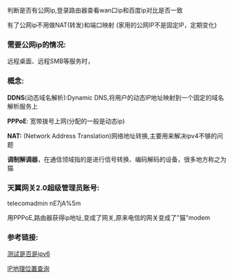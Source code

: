 判断是否有公网ip,登录路由器查看wan口ip和百度ip对比是否一致

有了公网ip不用做NAT(转发)和端口映射 (家用的公网IP不是固定IP，定期变化)

### 需要公网ip的情况:

远程桌面、远程SMB等服务时，

### 概念:

**DDNS**(动态域名解析):Dynamic DNS,将用户的动态IP地址映射到一个固定的域名解析服务上

**PPPoE**: 宽带拨号上网(分配的一般是动态ip)

**NAT:**   (Network Address Translation)网络地址转换,主要用来解决ipv4不够的问题

**调制解调器**，在通信领域指的是进行信号转换、编码解码的设备，很多地方称之为猫



### 天翼网关2.0超级管理员账号:

telecomadmin      nE7jA%5m



用PPPoE,路由器获得ip地址,变成了网关,原来电信的网关变成了"猫"modem

### 参考链接:

[测试是否是ipv6](http://test-ipv6.com/)

[IP地理位置查询](https://ipstack.com/)